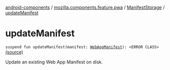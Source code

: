 [android-components](../../index.md) / [mozilla.components.feature.pwa](../index.md) / [ManifestStorage](index.md) / [updateManifest](./update-manifest.md)

# updateManifest

`suspend fun updateManifest(manifest: `[`WebAppManifest`](../../mozilla.components.concept.engine.manifest/-web-app-manifest/index.md)`): <ERROR CLASS>` [(source)](https://github.com/mozilla-mobile/android-components/blob/master/components/feature/pwa/src/main/java/mozilla/components/feature/pwa/ManifestStorage.kt#L123)

Update an existing Web App Manifest on disk.

